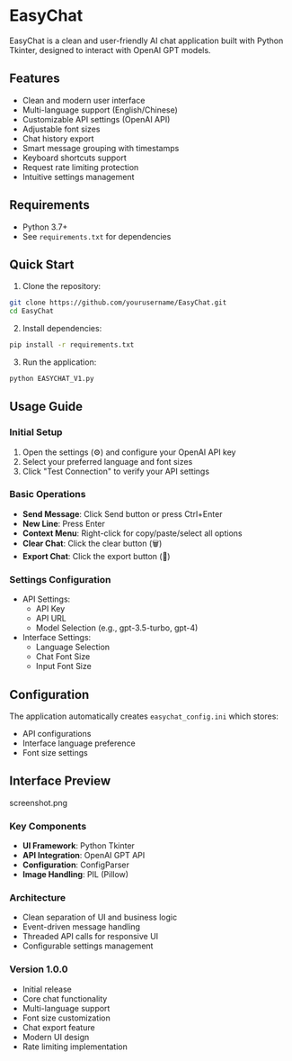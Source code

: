 # EasyChat
EasyChat is a clean and user-friendly AI chat application built with Python Tkinter, designed to interact with OpenAI GPT models.

## Features

- Clean and modern user interface
- Multi-language support (English/Chinese)
- Customizable API settings (OpenAI API)
- Adjustable font sizes
- Chat history export
- Smart message grouping with timestamps
- Keyboard shortcuts support
- Request rate limiting protection
- Intuitive settings management

## Requirements

- Python 3.7+
- See `requirements.txt` for dependencies

## Quick Start

1. Clone the repository:
```bash
git clone https://github.com/yourusername/EasyChat.git
cd EasyChat
```

2. Install dependencies:
```bash
pip install -r requirements.txt
```

3. Run the application:
```bash
python EASYCHAT_V1.py
```

## Usage Guide

### Initial Setup
1. Open the settings (⚙) and configure your OpenAI API key
2. Select your preferred language and font sizes
3. Click "Test Connection" to verify your API settings

### Basic Operations
- **Send Message**: Click Send button or press Ctrl+Enter
- **New Line**: Press Enter
- **Context Menu**: Right-click for copy/paste/select all options
- **Clear Chat**: Click the clear button (🗑)
- **Export Chat**: Click the export button (📁)

### Settings Configuration
- API Settings:
  - API Key
  - API URL
  - Model Selection (e.g., gpt-3.5-turbo, gpt-4)
- Interface Settings:
  - Language Selection
  - Chat Font Size
  - Input Font Size

## Configuration

The application automatically creates `easychat_config.ini` which stores:
- API configurations
- Interface language preference
- Font size settings

## Interface Preview

screenshot.png


### Key Components
- **UI Framework**: Python Tkinter
- **API Integration**: OpenAI GPT API
- **Configuration**: ConfigParser
- **Image Handling**: PIL (Pillow)

### Architecture
- Clean separation of UI and business logic
- Event-driven message handling
- Threaded API calls for responsive UI
- Configurable settings management

### Version 1.0.0
- Initial release
- Core chat functionality
- Multi-language support
- Font size customization
- Chat export feature
- Modern UI design
- Rate limiting implementation


